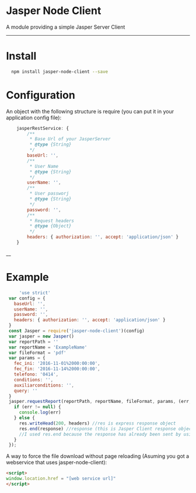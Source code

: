
# Jasper Node Client

A module providing a simple Jasper Server Client

___
# Install

```bash
  npm install jasper-node-client --save
```

# Configuration

An object with the following structure is require (you can put it in your application config file):
```javascript
    jasperRestService: {
        /**
         * Base Url of your JasperServer 
         * @type {String}
         */
        baseUrl: '',
        /**
         * User Name
         * @type {String}
         */
        userName: '',
        /**
         * User passworj
         * @type {String}
         */
        password: '',
        /**
         * Request headers
         * @type {Object}
         */
        headers: { authorization: '', accept: 'application/json' }
    }
```
 

__

# Example 


```javascript
     'use strict'
 var config = {
   baseUrl: '',
   userName: '',
   password: '',
   headers: { authorization: '', accept: 'application/json' }
 }
 const Jasper = require('jasper-node-client')(config)
 var jasper = new Jasper()
 var reportPath = ''
 var reportName = 'ExampleName'
 var fileFormat = 'pdf'
 var params = {
   fec_ini: '2016-11-01%2000:00:00',
   fec_fin: '2016-11-14%2000:00:00',
   telefono: '0414',
   conditions: '',
   auxiliarconditions: '',
   query: ''
 }
 jasper.requestReport(reportPath, reportName, fileFormat, params, (err, response, headers) => {
   if (err != null) {
     console.log(err)
   } else {
     res.writeHead(200, headers) //res is express response object
     res.end(response) //response (this is Jasper Client response object passed to the callback) contains the buffer returned by Jasper Server.
     //I used res.end because the response has already been sent by using writeHead method
   }
 });
```
A way to force the file download without page reloading (Asuming you got a webservice that uses jasper-node-client):

```html
<script>
window.location.href = "[web service url]"
</script>
```